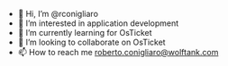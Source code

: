 - 👋 Hi, I’m @rconigliaro
- 👀 I’m interested in application development
- 🌱 I’m currently learning for OsTicket
- 💞️ I’m looking to collaborate on OsTicket
- 📫 How to reach me roberto.conigliaro@wolftank.com

<!---
rconigliaro/rconigliaro is a ✨ special ✨ repository because its `README.md` (this file) appears on your GitHub profile.
You can click the Preview link to take a look at your changes.
--->
